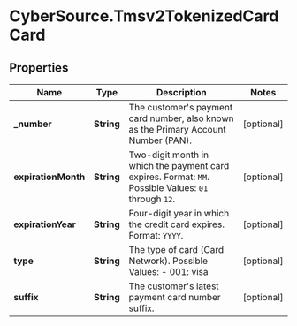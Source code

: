 # CyberSource.Tmsv2TokenizedCardCard

## Properties
Name | Type | Description | Notes
------------ | ------------- | ------------- | -------------
**_number** | **String** | The customer's payment card number, also known as the Primary Account Number (PAN).  | [optional] 
**expirationMonth** | **String** | Two-digit month in which the payment card expires.  Format: `MM`.  Possible Values: `01` through `12`.  | [optional] 
**expirationYear** | **String** | Four-digit year in which the credit card expires.  Format: `YYYY`.  | [optional] 
**type** | **String** | The type of card (Card Network). Possible Values: - 001: visa  | [optional] 
**suffix** | **String** | The customer's latest payment card number suffix.  | [optional] 


